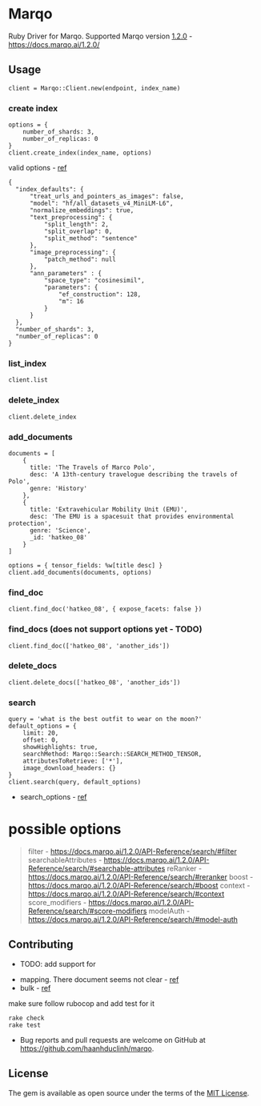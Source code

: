# Marqo

Ruby Driver for Marqo.
Supported Marqo version [1.2.0](https://docs.marqo.ai/1.2.0/) - https://docs.marqo.ai/1.2.0/


## Usage

```
client = Marqo::Client.new(endpoint, index_name)
```

### create index
```
options = {
    number_of_shards: 3,
    number_of_replicas: 0
}
client.create_index(index_name, options)
```

valid options - [ref](https://docs.marqo.ai/1.2.0/API-Reference/indexes/) 

```
{
  "index_defaults": {
      "treat_urls_and_pointers_as_images": false,
      "model": "hf/all_datasets_v4_MiniLM-L6",
      "normalize_embeddings": true,
      "text_preprocessing": {
          "split_length": 2,
          "split_overlap": 0,
          "split_method": "sentence"
      },
      "image_preprocessing": {
          "patch_method": null
      },
      "ann_parameters" : {
          "space_type": "cosinesimil",
          "parameters": {
              "ef_construction": 128,
              "m": 16
          }
      }
  },
  "number_of_shards": 3,
  "number_of_replicas": 0
}
```
### list_index
```
client.list
```

### delete_index
```
client.delete_index
```

### add_documents
```
documents = [
    {
      title: 'The Travels of Marco Polo',
      desc: 'A 13th-century travelogue describing the travels of Polo',
      genre: 'History'
    },
    {
      title: 'Extravehicular Mobility Unit (EMU)',
      desc: 'The EMU is a spacesuit that provides environmental protection',
      genre: 'Science',
      _id: 'hatkeo_08'
    }
]

options = { tensor_fields: %w[title desc] }
client.add_documents(documents, options)
```

### find_doc
```
client.find_doc('hatkeo_08', { expose_facets: false })
```

### find_docs (does not support options yet - TODO)

```
client.find_doc(['hatkeo_08', 'another_ids'])
```

### delete_docs

```
client.delete_docs(['hatkeo_08', 'another_ids'])
```

### search
```
query = 'what is the best outfit to wear on the moon?'
default_options = {
    limit: 20,
    offset: 0,
    showHighlights: true,
    searchMethod: Marqo::Search::SEARCH_METHOD_TENSOR,
    attributesToRetrieve: ['*'],
    image_download_headers: {}
}
client.search(query, default_options)
```

- search_options - [ref](https://docs.marqo.ai/1.2.0/API-Reference/search/)

# possible options
> filter - https://docs.marqo.ai/1.2.0/API-Reference/search/#filter
> searchableAttributes - https://docs.marqo.ai/1.2.0/API-Reference/search/#searchable-attributes
> reRanker - https://docs.marqo.ai/1.2.0/API-Reference/search/#reranker
> boost - https://docs.marqo.ai/1.2.0/API-Reference/search/#boost
> context - https://docs.marqo.ai/1.2.0/API-Reference/search/#context
> score_modifiers - https://docs.marqo.ai/1.2.0/API-Reference/search/#score-modifiers
> modelAuth - https://docs.marqo.ai/1.2.0/API-Reference/search/#model-auth


## Contributing

- TODO: add support for 
+ mapping. There document seems not clear - [ref](https://docs.marqo.ai/1.2.0/API-Reference/mappings/)
+ bulk - [ref](https://docs.marqo.ai/1.2.0/API-Reference/bulk/)

make sure follow rubocop and add test for it
```
rake check
rake test
```

- Bug reports and pull requests are welcome on GitHub at https://github.com/haanhduclinh/marqo.

## License

The gem is available as open source under the terms of the [MIT License](https://opensource.org/licenses/MIT).
